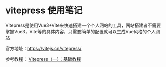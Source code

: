 # vitepress 使用笔记

Vitepress是使用Vue3+Vite来快速搭建一个个人网站的工具，网站搭建者不需要掌握Vue3，Vite等的具体内容，只需要简单的配置就可以生成Vue风格的个人网站

官方地址：https://vitejs.cn/vitepress/

参考教程： [Vitepress（一）：基础教程](https://blog.csdn.net/weixin_46463785/article/details/128591769)